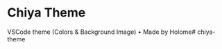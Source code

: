 # Chiya Theme
VSCode theme (Colors & Background Image)
• Made by Holome#   c h i y a - t h e m e  
 
